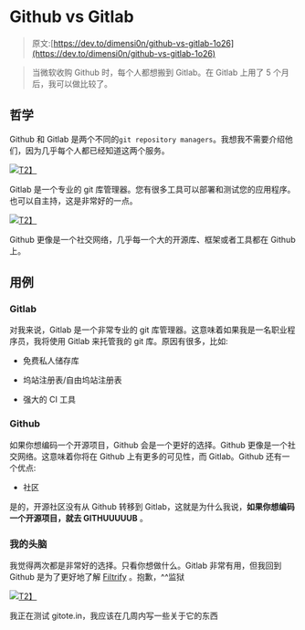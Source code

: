 # Github vs Gitlab

> 原文:[https://dev.to/dimensi0n/github-vs-gitlab-1o26](https://dev.to/dimensi0n/github-vs-gitlab-1o26)

> 当微软收购 Github 时，每个人都想搬到 Gitlab。在 Gitlab 上用了 5 个月后，我可以做比较了。

## 哲学

Github 和 Gitlab 是两个不同的`git repository managers`。我想我不需要介绍他们，因为几乎每个人都已经知道这两个服务。

[![](../Images/f886d11511a18c76ea5be5c4c3ec6186.png)T2】](https://res.cloudinary.com/practicaldev/image/fetch/s--mjQIkLaA--/c_limit%2Cf_auto%2Cfl_progressive%2Cq_auto%2Cw_880/https://cdn.grahamcluley.com/wp-content/uploads/2017/02/gitlab-600.jpeg)

Gitlab 是一个专业的 git 库管理器。您有很多工具可以部署和测试您的应用程序。也可以自主持，这是非常好的一点。

[![](../Images/92718d25c4d89e1c4bad83a923bbad23.png)T2】](https://res.cloudinary.com/practicaldev/image/fetch/s--QUOVFcdF--/c_limit%2Cf_auto%2Cfl_progressive%2Cq_auto%2Cw_880/https://tettra.co/wp-content/logos/github.png)

Github 更像是一个社交网络，几乎每一个大的开源库、框架或者工具都在 Github 上。

## 用例

### Gitlab

对我来说，Gitlab 是一个非常专业的 git 库管理器。这意味着如果我是一名职业程序员，我将使用 Gitlab 来托管我的 git 库。原因有很多，比如:

*   免费私人储存库

*   坞站注册表/自由坞站注册表

*   强大的 CI 工具

### Github

如果你想编码一个开源项目，Github 会是一个更好的选择。Github 更像是一个社交网络。这意味着你将在 Github 上有更多的可见性，而 Gitlab。Github 还有一个优点:

*   社区

是的，开源社区没有从 Github 转移到 Gitlab，这就是为什么我说，**如果你想编码一个开源项目，就去 GITHUUUUUB** 。

### 我的头脑

我觉得两次都是非常好的选择。只看你想做什么。Gitlab 非常有用，但我回到 Github 是为了更好地了解 [Filtrify](https://www.filtrify.xyz) 。抱歉，^^监狱

[![](../Images/187ca3435498ff9a469ad420b409666f.png)T2】](https://res.cloudinary.com/practicaldev/image/fetch/s--e991L5aA--/c_limit%2Cf_auto%2Cfl_progressive%2Cq_66%2Cw_880/https://octodex.github.com/images/nyantocat.gif)

我正在测试 gitote.in，我应该在几周内写一些关于它的东西